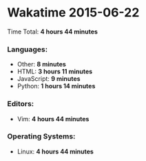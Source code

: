 # Wakatime 2015-06-22

Time Total: **4 hours 44 minutes**

### Languages:
- Other: **8 minutes** 
- HTML: **3 hours 11 minutes** 
- JavaScript: **9 minutes** 
- Python: **1 hours 14 minutes** 

### Editors:
- Vim: **4 hours 44 minutes** 

### Operating Systems:
- Linux: **4 hours 44 minutes** 

